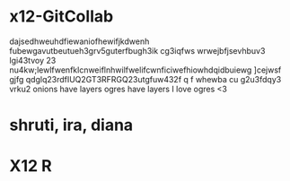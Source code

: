 # x12-GitCollab
dajsedhweuhdfiewaniofhewifjkdwenh fubewgavutbeutueh3grv5guterfbugh3ik cg3iqfws
wrwejbfjsevhbuv3 lgi43tvoy  23 nu4kw;lewlfwenfklcnweiflnhwilfwelifcwnficiwefhiowhdqidbuiewg
]cejwsf gjfg qdglq23rdfIUQ2GT3RFRGQ23utgfuw432f q
f whewba cu g2u3fdqy3 vrku2
onions have layers ogres have layers
I love ogres 
<3
# shruti, ira, diana

# X12 R 
